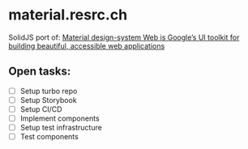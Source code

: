 # material.resrc.ch

SolidJS port of: [Material design-system Web is Google’s UI toolkit for building beautiful, accessible web applications](https://github.com/material-components/material-web)

## Open tasks:

- [ ] Setup turbo repo
- [ ] Setup Storybook
- [ ] Setup CI/CD
- [ ] Implement components
- [ ] Setup test infrastructure
- [ ] Test components
